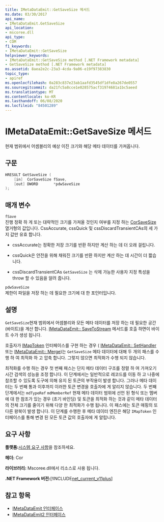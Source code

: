 ```yaml
---
title: IMetaDataEmit::GetSaveSize 메서드
ms.date: 03/30/2017
api_name:
- IMetaDataEmit.GetSaveSize
api_location:
- mscoree.dll
api_type:
- COM
f1_keywords:
- IMetaDataEmit::GetSaveSize
helpviewer_keywords:
- IMetaDataEmit::GetSaveSize method [.NET Framework metadata]
- GetSaveSize method [.NET Framework metadata]
ms.assetid: 8aea2e2c-23a3-4cda-9a06-e19f97383830
topic_type:
- apiref
ms.openlocfilehash: 0a283c837e23ab1aafd3545df1dfe8a267de0557
ms.sourcegitcommit: da21fc5a8cce1e028575acf31974681a1bc5aeed
ms.translationtype: MT
ms.contentlocale: ko-KR
ms.lasthandoff: 06/08/2020
ms.locfileid: "84501289"
---
```

# <a name="imetadataemitgetsavesize-method"></a>IMetaDataEmit::GetSaveSize 메서드
현재 범위에서 어셈블리의 예상 이진 크기와 해당 메타 데이터를 가져옵니다.  
  
## <a name="syntax"></a>구문  
  
```cpp  
HRESULT GetSaveSize (  
    [in]  CorSaveSize fSave,  
    [out] DWORD       *pdwSaveSize  
);  
```  
  
## <a name="parameters"></a>매개 변수  
 `fSave`  
 진행 정확 하 게 또는 대략적인 크기를 가져올 것인지 여부를 지정 하는 [CorSaveSize](corsavesize-enumeration.md) 열거형의 값입니다. CssAccurate, cssQuick 및 cssDiscardTransientCAs의 세 가지 값만 유효 합니다.  
  
- cssAccurate는 정확한 저장 크기를 반환 하지만 계산 하는 데 더 오래 걸립니다.  
  
- cssQuick은 안전을 위해 채워진 크기를 반환 하지만 계산 하는 데 시간이 더 짧습니다.  
  
- cssDiscardTransientCAs `GetSaveSize` 는 삭제 가능한 사용자 지정 특성을 throw 할 수 있음을 알려 줍니다.  
  
 `pdwSaveSize`  
 제한이 파일을 저장 하는 데 필요한 크기에 대 한 포인터입니다.  
  
## <a name="remarks"></a>설명  
 `GetSaveSize`현재 범위에서 어셈블리와 모든 메타 데이터를 저장 하는 데 필요한 공간 (바이트)을 계산 합니다. [IMetaDataEmit:: SaveToStream](imetadataemit-savetostream-method.md) 메서드를 호출 하면이 바이트 수가 생성 됩니다.  
  
 호출자가 [IMapToken](imaptoken-interface.md) 인터페이스를 구현 하는 경우 ( [IMetaDataEmit:: SetHandler](imetadataemit-sethandler-method.md) 또는 [IMetaDataEmit:: Merge](imetadataemit-merge-method.md))는 `GetSaveSize` 메타 데이터에 대해 두 개의 패스를 수행 하 여 최적화 하 고 압축 합니다. 그렇지 않으면 최적화가 수행 되지 않습니다.  
  
 최적화를 수행 하는 경우 첫 번째 패스는 단지 메타 데이터 구조를 정렬 하 여 가져오기 시간 검색의 성능을 조정 합니다. 이 단계에서는 일반적으로 레코드를 이동 하 고 나중에 참조할 수 있도록 도구에 의해 유지 된 토큰의 부작용이 발생 합니다. 그러나 메타 데이터는 두 번째 통과 이후까지 이러한 토큰 변경을 호출자에 게 알리지 않습니다. 두 번째 단계에서는 `mdTypeRef` `mdMemberRef` 현재 메타 데이터 범위에 선언 된 형식 또는 멤버에 대 한 참조가 있는 경우 (초기 바인딩) 및 토큰을 최적화 하는 것과 같이 메타 데이터의 전체 크기를 줄이기 위해 다양 한 최적화가 수행 됩니다. 이 패스에는 토큰 매핑의 또 다른 왕복이 발생 합니다. 이 단계를 수행한 후 메타 데이터 엔진은 해당 `IMapToken` 인터페이스를 통해 변경 된 모든 토큰 값의 호출자에 게 알립니다.  
  
## <a name="requirements"></a>요구 사항  
 **플랫폼:**[시스템 요구 사항](../../get-started/system-requirements.md)을 참조하세요.  
  
 **헤더:** Cor  
  
 **라이브러리:** Mscoree.dll에서 리소스로 사용 됩니다.  
  
 **.NET Framework 버전:**[!INCLUDE[net_current_v11plus](../../../../includes/net-current-v11plus-md.md)]  
  
## <a name="see-also"></a>참고 항목

- [IMetaDataEmit 인터페이스](imetadataemit-interface.md)
- [IMetaDataEmit2 인터페이스](imetadataemit2-interface.md)
